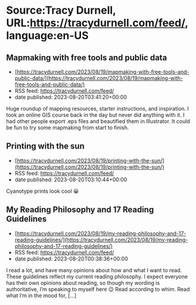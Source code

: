 # Source:Tracy Durnell, URL:https://tracydurnell.com/feed/, language:en-US

## Mapmaking with free tools and public data
 - [https://tracydurnell.com/2023/08/19/mapmaking-with-free-tools-and-public-data/](https://tracydurnell.com/2023/08/19/mapmaking-with-free-tools-and-public-data/)
 - RSS feed: https://tracydurnell.com/feed/
 - date published: 2023-08-20T03:41:20+00:00

Huge roundup of mapping resources, starter instructions, and inspiration. I took an online GIS course back in the day but never did anything with it. I had other people export .eps files and beautified them in Illustrator. It could be fun to try some mapmaking from start to finish.

## Printing with the sun
 - [https://tracydurnell.com/2023/08/19/printing-with-the-sun/](https://tracydurnell.com/2023/08/19/printing-with-the-sun/)
 - RSS feed: https://tracydurnell.com/feed/
 - date published: 2023-08-20T03:10:44+00:00

Cyanotype prints look cool 😀

## My Reading Philosophy and 17 Reading Guidelines
 - [https://tracydurnell.com/2023/08/19/my-reading-philosophy-and-17-reading-guidelines/](https://tracydurnell.com/2023/08/19/my-reading-philosophy-and-17-reading-guidelines/)
 - RSS feed: https://tracydurnell.com/feed/
 - date published: 2023-08-20T00:38:36+00:00

I read a lot, and have many opinions about how and what I want to read. These guidelines reflect my current reading philosophy. I expect everyone has their own opinions about reading, so though my wording is authoritative, I&#8217;m speaking to myself here 😉 Read according to whim. Read what I&#8217;m in the mood for, [&#8230;]

